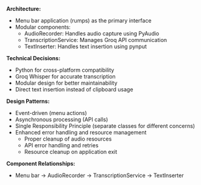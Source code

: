 **Architecture:**

* Menu bar application (rumps) as the primary interface
* Modular components:
  - AudioRecorder: Handles audio capture using PyAudio
  - TranscriptionService: Manages Groq API communication
  - TextInserter: Handles text insertion using pynput

**Technical Decisions:**

* Python for cross-platform compatibility
* Groq Whisper for accurate transcription
* Modular design for better maintainability
* Direct text insertion instead of clipboard usage

**Design Patterns:**

* Event-driven (menu actions)
* Asynchronous processing (API calls)
* Single Responsibility Principle (separate classes for different concerns)
* Enhanced error handling and resource management
  - Proper cleanup of audio resources
  - API error handling and retries
  - Resource cleanup on application exit

**Component Relationships:**

* Menu bar -> AudioRecorder -> TranscriptionService -> TextInserter
